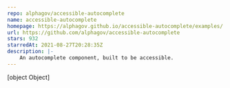 ```yaml
---
repo: alphagov/accessible-autocomplete
name: accessible-autocomplete
homepage: https://alphagov.github.io/accessible-autocomplete/examples/
url: https://github.com/alphagov/accessible-autocomplete
stars: 932
starredAt: 2021-08-27T20:28:35Z
description: |-
    An autocomplete component, built to be accessible.
---
```


[object Object]
